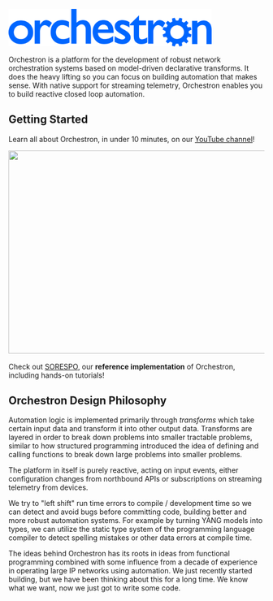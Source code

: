 <p align="left">
  <img src="docs/images/orchestron_blue.png" width="400"/>
</p>

Orchestron is a platform for the development of robust network orchestration systems based on model-driven declarative transforms. It does the heavy lifting so you can focus on building automation that makes sense. With native support for streaming telemetry, Orchestron enables you to build reactive closed loop automation.

## Getting Started
Learn all about Orchestron, in under 10 minutes, on our [YouTube channel](https://youtu.be/Mkl-Ud8shMI)!

[<img src="https://img.youtube.com/vi/Mkl-Ud8shMI/hqdefault.jpg" width="600" height="400"
/>](https://www.youtube.com/embed/Mkl-Ud8shMI)

Check out [SORESPO](https://github.com/orchestron-orchestrator/sorespo/blob/main/README.md),
our **reference implementation** of Orchestron, including hands-on tutorials!

## Orchestron Design Philosophy

Automation logic is implemented primarily through *transforms* which take certain input data and transform it into other output data. Transforms are layered in order to break down problems into smaller tractable problems, similar to how structured programming introduced the idea of defining and calling functions to break down large problems into smaller problems.

The platform in itself is purely reactive, acting on input events, either configuration changes from northbound APIs or subscriptions on streaming telemetry from devices.

We try to "left shift" run time errors to compile / development time so we can detect and avoid bugs before committing code, building better and more robust automation systems. For example by turning YANG models into types, we can utilize the static type system of the programming language compiler to detect spelling mistakes or other data errors at compile time.

The ideas behind Orchestron has its roots in ideas from functional programming combined with some influence from a decade of experience in operating large IP networks using automation. We just recently started building, but we have been thinking about this for a long time. We know what we want, now we just got to write some code.
